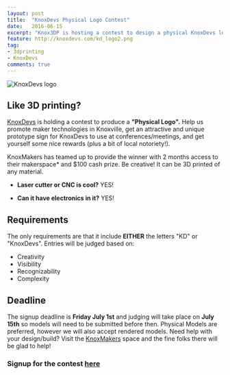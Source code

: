 ```yaml
---
layout: post
title:  "KnoxDevs Physical Logo Contest"
date:   2016-06-15
excerpt: "Knox3DP is hosting a contest to design a physical KnoxDevs logo for the chance to win $100 and 2 free months of KnoxMakers membership!"
feature: http://knoxdevs.com/kd_logo2.png
tag:
- 3dprinting
- KnoxDevs
comments: true
---
```


![KnoxDevs logo](http://knoxdevs.com/kd_logo2.png)

## Like 3D printing?
[KnoxDevs](http://knoxdevs.com) is holding a contest to produce a __"Physical Logo".__  Help us promote maker technologies in Knoxville, get an attractive and unique prototype sign for KnoxDevs to use at conferences/meetings, and get yourself some nice rewards (plus a bit of local notoriety!).

KnoxMakers has teamed up to provide the winner with 2 months access to their makerspace* and $100 cash prize.
Be creative!  It can be 3D printed of any material.  

- __Laser cutter or CNC is cool?__ YES!

- __Can it have electronics in it?__ YES!

## Requirements
The only requirements are that it include __EITHER__ the letters "KD" or "KnoxDevs".
Entries will be judged based on:
- Creativity
- Visibility
- Recognizability
- Complexity

## Deadline
The signup deadline is __Friday July 1st__ and judging will take place on __July 15th__ so models will need to be submitted before then.  Physical Models are preferred, however we will also accept rendered models.
Need help with your design/build?  Visit the [KnoxMakers](https://knoxmakers.org/) space and the fine folks there will be glad to help!

### Signup for the contest [here](http://goo.gl/forms/PzpZcc4jhfX4lMi42)
